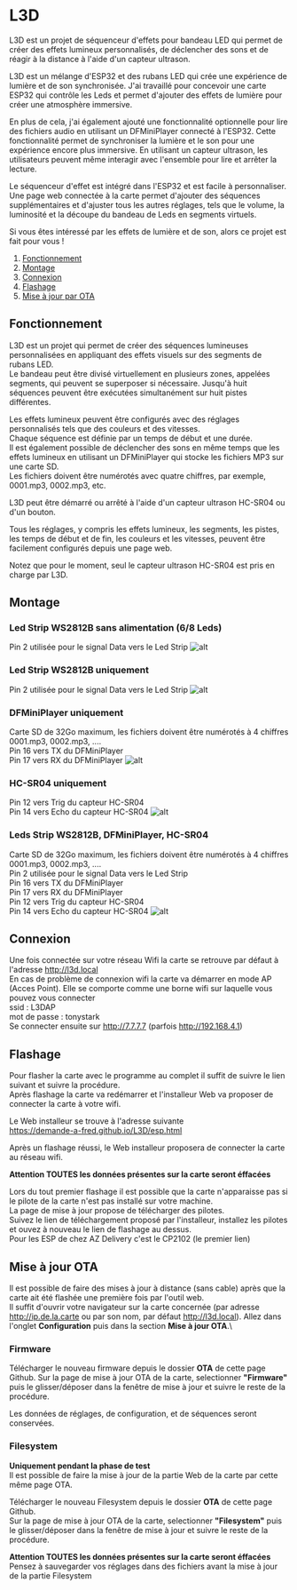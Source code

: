 # L3D
L3D est un projet de séquenceur d'effets pour bandeau LED qui permet de créer des effets lumineux personnalisés, de déclencher des sons et de réagir à la distance à l'aide d'un capteur ultrason.

L3D est un mélange d'ESP32 et des rubans LED qui crée une expérience de lumière et de son synchronisée. J'ai travaillé pour concevoir une carte ESP32 qui contrôle les Leds et permet d'ajouter des effets de lumière pour créer une atmosphère immersive.

En plus de cela, j'ai également ajouté une fonctionnalité optionnelle pour lire des fichiers audio en utilisant un DFMiniPlayer connecté à l'ESP32. Cette fonctionnalité permet de synchroniser la lumière et le son pour une expérience encore plus immersive. En utilisant un capteur ultrason, les utilisateurs peuvent même interagir avec l'ensemble pour lire et arrêter la lecture.

Le séquenceur d'effet est intégré dans l'ESP32 et est facile à personnaliser. Une page web connectée à la carte permet d'ajouter des séquences supplémentaires et d'ajuster tous les autres réglages, tels que le volume, la luminosité et la découpe du bandeau de Leds en segments virtuels.

Si vous êtes intéressé par les effets de lumière et de son, alors ce projet est fait pour vous !


1. [Fonctionnement](#fonctionnement)
2. [Montage](#montage)
3. [Connexion](#connexion)
4. [Flashage](#flashage)
5. [Mise à jour par OTA](#mise-%C3%A0-jour-ota)
   
## Fonctionnement 

L3D est un projet qui permet de créer des séquences lumineuses personnalisées en appliquant des effets visuels sur des segments de rubans LED.\
Le bandeau peut être divisé virtuellement en plusieurs zones, appelées segments, qui peuvent se superposer si nécessaire. Jusqu'à huit séquences peuvent être exécutées simultanément sur huit pistes différentes.

Les effets lumineux peuvent être configurés avec des réglages personnalisés tels que des couleurs et des vitesses.\
Chaque séquence est définie par un temps de début et une durée.\
Il est également possible de déclencher des sons en même temps que les effets lumineux en utilisant un DFMiniPlayer qui stocke les fichiers MP3 sur une carte SD.\
Les fichiers doivent être numérotés avec quatre chiffres, par exemple, 0001.mp3, 0002.mp3, etc.

L3D peut être démarré ou arrêté à l'aide d'un capteur ultrason HC-SR04 ou d'un bouton.

Tous les réglages, y compris les effets lumineux, les segments, les pistes, les temps de début et de fin, les couleurs et les vitesses, peuvent être facilement configurés depuis une page web.

Notez que pour le moment, seul le capteur ultrason HC-SR04 est pris en charge par L3D.


## Montage

### Led Strip WS2812B sans alimentation (6/8 Leds)
Pin 2 utilisée pour le signal Data vers le Led Strip
![alt](Img/Led_Usb_bb.jpg)

### Led Strip WS2812B uniquement
Pin 2 utilisée pour le signal Data vers le Led Strip
![alt](Img/Leds.jpg)

### DFMiniPlayer uniquement
Carte SD de 32Go maximum, les fichiers doivent être numérotés à 4 chiffres 0001.mp3, 0002.mp3, ....\
Pin 16 vers TX du DFMiniPlayer\
Pin 17 vers RX du DFMiniPlayer
![alt](Img/mp3_bb.jpg)

### HC-SR04 uniquement
Pin 12 vers Trig du capteur HC-SR04\
Pin 14 vers Echo du capteur HC-SR04
![alt](Img/hc-sr04_bb.jpg)

### Leds Strip WS2812B, DFMiniPlayer, HC-SR04
Carte SD de 32Go maximum, les fichiers doivent être numérotés à 4 chiffres 0001.mp3, 0002.mp3, ....\
Pin 2 utilisée pour le signal Data vers le Led Strip\
Pin 16 vers TX du DFMiniPlayer\
Pin 17 vers RX du DFMiniPlayer\
Pin 12 vers Trig du capteur HC-SR04\
Pin 14 vers Echo du capteur HC-SR04
![alt](Img/all_bb.jpg)

## Connexion

Une fois connectée sur votre réseau Wifi la carte se retrouve par défaut à l'adresse http://l3d.local \
En cas de problème de connexion wifi la carte va démarrer en mode AP (Acces Point). Elle se comporte comme une borne wifi sur laquelle vous pouvez vous connecter\
ssid : L3DAP\
mot de passe : tonystark\
Se connecter ensuite sur http://7.7.7.7 (parfois http://192.168.4.1)

## Flashage

Pour flasher la carte avec le programme au complet il suffit de suivre le lien suivant et suivre la procédure.\
Après flashage la carte va redémarrer et l'installeur Web va proposer de connecter la carte à votre wifi.

Le Web installeur se trouve à l'adresse suivante \
https://demande-a-fred.github.io/L3D/esp.html

Après un flashage réussi, le Web installeur proposera de connecter la carte au réseau wifi.

**Attention TOUTES les données présentes sur la carte seront éffacées**

Lors du tout premier flashage il est possible que la carte n'apparaisse pas si le pilote de la carte n'est pas installé sur votre machine.\
La page de mise à jour propose de télécharger des pilotes.\
Suivez le lien de téléchargement proposé par l'installeur, installez les pilotes et ouvez à nouveau le lien de flashage au dessus.\
Pour les ESP de chez AZ Delivery c'est le CP2102 (le premier lien)


## Mise à jour OTA

Il est possible de faire des mises à jour à distance (sans cable) après que la carte ait été flashée une première fois par l'outil web.\
Il suffit d'ouvrir votre navigateur sur la carte concernée (par adresse http://ip.de.la.carte ou par son nom, par défaut http://l3d.local). Allez dans l'onglet **Configuration** puis dans la section **Mise à jour OTA**.\


   
### Firmware

Télécharger le nouveau firmware depuis le dossier **OTA** de cette page Github.
Sur la page de mise à jour OTA de la carte, selectionner **"Firmware"** puis le glisser/déposer dans la fenêtre de mise à jour et suivre le reste de la procédure.

Les données de réglages, de configuration, et de séquences seront conservées.



### Filesystem
**Uniquement pendant la phase de test**\
Il est possible de faire la mise à jour de la partie Web de la carte par cette même page OTA.

Télécharger le nouveau Filesystem depuis le dossier **OTA** de cette page Github.\
Sur la page de mise à jour OTA de la carte, selectionner **"Filesystem"** puis le glisser/déposer dans la fenêtre de mise à jour et suivre le reste de la procédure.

**Attention TOUTES les données présentes sur la carte seront éffacées**\
Pensez à sauvegarder vos réglages dans des fichiers avant la mise à jour de la partie Filesystem
